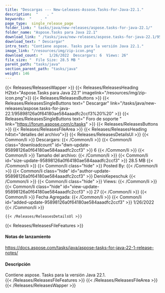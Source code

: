 ```yaml
---
title: "Descargas --- New-Leleases-Assose.Tasks-For-Java-22.1." 
description:  "    . " 
keywords:  "    . " 
page_type:  single_release_page
folder_link: " tasks/java/new-releases/aspose.tasks-for-java-22.1/"
folder_name: "Aspose.Tasks para Java 22.1"
download_link: " /tasks/java/new-releases/aspose.tasks-for-java-22.1/95898126a0f64180ae584aaadfc2ccf3"
download_text: " Descargar"
intro_text: "Contiene aspose. Tasks para la versión Java 22.1."
image_link: "/resources/img/zip-icon.png"
download_count: "   1/26/2022  Descargars: 6  Views: 26"
file_size: "  File Size: 28.5 MB "
parent_path: "tasks/java"
section_parent_path: "tasks/java"
weight: 146
---
```


{{< Releases/ReleasesWapper >}}
  {{< Releases/ReleasesHeading H2txt="Aspose.Tasks para Java 22.1" imagelink="/resources/img/zip-icon.png">}}
  {{< Releases/ReleasesButtons >}}
    {{< Releases/ReleasesSingleButtons text=" Descargar" link="/tasks/java/new-releases/aspose.tasks-for-java-22.1/95898126a0f64180ae584aaadfc2ccf3%20%20" >}}
    {{< Releases/ReleasesSingleButtons text=" Foro de soporte " link="https://forum.aspose.com/c/tasks" >}}
  {{< Releases/ReleasesButtons >}}
  {{< Releases/ReleasesFileArea >}}
    {{< Releases/ReleasesHeading h4txt="detalles del archivo">}}
    {{< Releases/ReleasesDetailsUl >}}
            {{< Common/li  >}} Descargars: {{< /Common/li >}} 
      {{< Common/li class="downloadcount" id="dwn-update-95898126a0f64180ae584aaadfc2ccf3" >}} 6 {{< /Common/li >}} 
      {{< Common/li  >}} Tamaño del archivo: {{< /Common/li >}} 
      {{< Common/li id="size-update-95898126a0f64180ae584aaadfc2ccf3" >}} 28.5 MB {{< /Common/li >}} 
      {{< Common/li  class="hide" >}} Posted By: {{< /Common/li >}} 
      {{< Common/li class="hide" id="author-update-95898126a0f64180ae584aaadfc2ccf3" >}} DenisKepeschuk {{< /Common/li >}} 
      {{< Common/li class="hide"  >}} Views: {{< /Common/li >}} 
      {{< Common/li class="hide" id="view-update-95898126a0f64180ae584aaadfc2ccf3" >}} 27 {{< /Common/li >}} 
      {{< Common/li  >}} Fecha Agregada: {{< /Common/li >}} 
      {{< Common/li id="added-update-95898126a0f64180ae584aaadfc2ccf3" >}} 1/26/2022 {{< /Common/li >}} 

    {{< /Releases/ReleasesDetailsUl >}}

  {{< Releases/ReleasesFileFeatures >}}
      <h4>Notas de lanzamiento</h4><div><a href="https://docs.aspose.com/tasks/java/aspose-tasks-for-java-22-1-release-notes/">https://docs.aspose.com/tasks/java/aspose-tasks-for-java-22-1-release-notes/</a></div><h4>Descripción</h4><div class="HTMLDescription">Contiene aspose. Tasks para la versión Java 22.1.</div>
  {{< /Releases/ReleasesFileFeatures >}}
 {{< /Releases/ReleasesFileArea >}}
{{< /Releases/ReleasesWapper >}}


